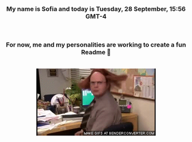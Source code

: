 


<div align="center">
<h3 >My name is Sofia and today is Tuesday, 28 September, 15:56 GMT-4</h3><br>
<h3 >For now, me and my personalities are working to create a fun Readme 👋
</h3><br>
<img src='img/dwight.gif' alt='working...'/>
</div>
